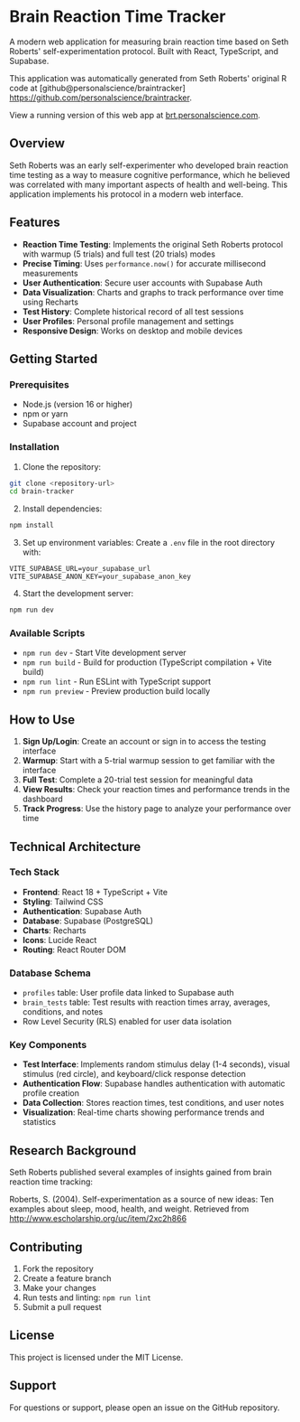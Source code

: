 # Brain Reaction Time Tracker

A modern web application for measuring brain reaction time based on Seth Roberts' self-experimentation protocol. Built with React, TypeScript, and Supabase.

This application was automatically generated from Seth Roberts' original R code at [github@personalscience/braintracker] https://github.com/personalscience/braintracker.

View a running version of this web app at [brt.personalscience.com](https://brt.personalscience.com).


## Overview

Seth Roberts was an early self-experimenter who developed brain reaction time testing as a way to measure cognitive performance, which he believed was correlated with many important aspects of health and well-being. This application implements his protocol in a modern web interface.

## Features

- **Reaction Time Testing**: Implements the original Seth Roberts protocol with warmup (5 trials) and full test (20 trials) modes
- **Precise Timing**: Uses `performance.now()` for accurate millisecond measurements
- **User Authentication**: Secure user accounts with Supabase Auth
- **Data Visualization**: Charts and graphs to track performance over time using Recharts
- **Test History**: Complete historical record of all test sessions
- **User Profiles**: Personal profile management and settings
- **Responsive Design**: Works on desktop and mobile devices

## Getting Started

### Prerequisites

- Node.js (version 16 or higher)
- npm or yarn
- Supabase account and project

### Installation

1. Clone the repository:
```bash
git clone <repository-url>
cd brain-tracker
```

2. Install dependencies:
```bash
npm install
```

3. Set up environment variables:
Create a `.env` file in the root directory with:
```
VITE_SUPABASE_URL=your_supabase_url
VITE_SUPABASE_ANON_KEY=your_supabase_anon_key
```

4. Start the development server:
```bash
npm run dev
```

### Available Scripts

- `npm run dev` - Start Vite development server
- `npm run build` - Build for production (TypeScript compilation + Vite build)
- `npm run lint` - Run ESLint with TypeScript support
- `npm run preview` - Preview production build locally

## How to Use

1. **Sign Up/Login**: Create an account or sign in to access the testing interface
2. **Warmup**: Start with a 5-trial warmup session to get familiar with the interface
3. **Full Test**: Complete a 20-trial test session for meaningful data
4. **View Results**: Check your reaction times and performance trends in the dashboard
5. **Track Progress**: Use the history page to analyze your performance over time

## Technical Architecture

### Tech Stack
- **Frontend**: React 18 + TypeScript + Vite
- **Styling**: Tailwind CSS
- **Authentication**: Supabase Auth
- **Database**: Supabase (PostgreSQL)
- **Charts**: Recharts
- **Icons**: Lucide React
- **Routing**: React Router DOM

### Database Schema
- `profiles` table: User profile data linked to Supabase auth
- `brain_tests` table: Test results with reaction times array, averages, conditions, and notes
- Row Level Security (RLS) enabled for user data isolation

### Key Components
- **Test Interface**: Implements random stimulus delay (1-4 seconds), visual stimulus (red circle), and keyboard/click response detection
- **Authentication Flow**: Supabase handles authentication with automatic profile creation
- **Data Collection**: Stores reaction times, test conditions, and user notes
- **Visualization**: Real-time charts showing performance trends and statistics

## Research Background

Seth Roberts published several examples of insights gained from brain reaction time tracking:

Roberts, S. (2004). Self-experimentation as a source of new ideas: Ten examples about sleep, mood, health, and weight. Retrieved from http://www.escholarship.org/uc/item/2xc2h866

## Contributing

1. Fork the repository
2. Create a feature branch
3. Make your changes
4. Run tests and linting: `npm run lint`
5. Submit a pull request

## License

This project is licensed under the MIT License.

## Support

For questions or support, please open an issue on the GitHub repository.